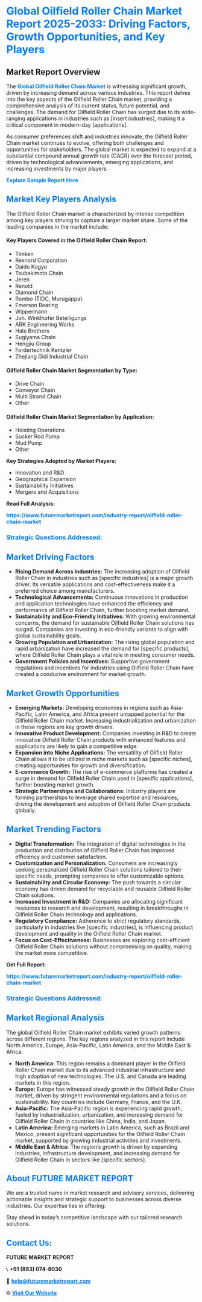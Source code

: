 <h1 style="color: #007BFF;">Global Oilfield Roller Chain Market Report 2025-2033: Driving Factors, Growth Opportunities, and Key Players</h1>

<section id="overview">
<h2>Market Report Overview</h2>
<p>The <a href="https://www.futuremarketreport.com/industry-report/oilfield-roller-chain-market" style="color: #007BFF; text-decoration: none;"><strong>Global Oilfield Roller Chain Market</strong></a> is witnessing significant growth, driven by increasing demand across various industries. This report delves into the key aspects of the Oilfield Roller Chain market, providing a comprehensive analysis of its current status, future potential, and challenges. The demand for Oilfield Roller Chain has surged due to its wide-ranging applications in industries such as [insert industries], making it a critical component in modern-day [applications].</p>
<p>As consumer preferences shift and industries innovate, the Oilfield Roller Chain market continues to evolve, offering both challenges and opportunities for stakeholders. The global market is expected to expand at a substantial compound annual growth rate (CAGR) over the forecast period, driven by technological advancements, emerging applications, and increasing investments by major players.</p>
</section>

<section id="overview">
<p><a href="https://www.futuremarketreport.com/request-sample/reportId=89354" style="color: #007BFF; text-decoration: none;"><strong>Explore Sample Report Here</strong></a></p>
</section>

<section id="key-players">
<h2 style="color: #007BFF;">Market Key Players Analysis</h2>
<p>The Oilfield Roller Chain market is characterized by intense competition among key players striving to capture a larger market share. Some of the leading companies in the market include:</p>
<h4>Key Players Covered in the Oilfield Roller Chain Report:</h4>
<ul><li>Timken</li><li>Rexnord Corporation</li><li>Daido Kogyo</li><li>Tsubakimoto Chain</li><li>Jereh</li><li>Renold</li><li>Diamond Chain</li><li>Rombo (TIDC, Murugappa)</li><li>Emerson Bearing</li><li>Wippermann</li><li>Joh. Winklhofer Beteiligungs</li><li>ARK Engineering Works</li><li>Hale Brothers</li><li>Sugiyama Chain</li><li>Hengjiu Group</li><li>Fordertechnik Kentzler</li><li>Zhejiang Gidi Industrial Chain</li></ul>
<h4>Oilfield Roller Chain Market Segmentation by Type:</h4>
<ul><li>Drive Chain</li><li>Conveyor Chain</li><li>Multi Strand Chain</li><li>Other</li></ul>

<h4>Oilfield Roller Chain Market Segmentation by Application:</h4>
<ul><li>Hoisting Operations</li><li>Sucker Rod Pump</li><li>Mud Pump</li><li>Other</li></ul>
<p><strong>Key Strategies Adopted by Market Players:</strong></p>
<ul>
<li>Innovation and R&D</li>
<li>Geographical Expansion</li>
<li>Sustainability Initiatives</li>
<li>Mergers and Acquisitions</li>
</ul>
</section>

<section>
<p><strong>Read Full Analysis: </strong></p><a href="https://www.futuremarketreport.com/industry-report/oilfield-roller-chain-market" style="color: #007BFF; text-decoration: none;"><strong>https://www.futuremarketreport.com/industry-report/oilfield-roller-chain-market</strong></a>
<h3 style="color: #007BFF;">Strategic Questions Addressed:</h3>
</section>

<section id="driving-factors">
<h2 style="color: #007BFF;">Market Driving Factors</h2>
<ul>
<li><strong>Rising Demand Across Industries:</strong> The increasing adoption of Oilfield Roller Chain in industries such as [specific industries] is a major growth driver. Its versatile applications and cost-effectiveness make it a preferred choice among manufacturers.</li>
<li><strong>Technological Advancements:</strong> Continuous innovations in production and application technologies have enhanced the efficiency and performance of Oilfield Roller Chain, further boosting market demand.</li>
<li><strong>Sustainability and Eco-Friendly Initiatives:</strong> With growing environmental concerns, the demand for sustainable Oilfield Roller Chain solutions has surged. Companies are investing in eco-friendly variants to align with global sustainability goals.</li>
<li><strong>Growing Population and Urbanization:</strong> The rising global population and rapid urbanization have increased the demand for [specific products], where Oilfield Roller Chain plays a vital role in meeting consumer needs.</li>
<li><strong>Government Policies and Incentives:</strong> Supportive government regulations and incentives for industries using Oilfield Roller Chain have created a conducive environment for market growth.</li>
</ul>
</section>

<section id="growth-opportunities">
<h2 style="color: #007BFF;">Market Growth Opportunities</h2>
<ul>
<li><strong>Emerging Markets:</strong> Developing economies in regions such as Asia-Pacific, Latin America, and Africa present untapped potential for the Oilfield Roller Chain market. Increasing industrialization and urbanization in these regions are key growth drivers.</li>
<li><strong>Innovative Product Development:</strong> Companies investing in R&D to create innovative Oilfield Roller Chain products with enhanced features and applications are likely to gain a competitive edge.</li>
<li><strong>Expansion into Niche Applications:</strong> The versatility of Oilfield Roller Chain allows it to be utilized in niche markets such as [specific niches], creating opportunities for growth and diversification.</li>
<li><strong>E-commerce Growth:</strong> The rise of e-commerce platforms has created a surge in demand for Oilfield Roller Chain used in [specific applications], further boosting market growth.</li>
<li><strong>Strategic Partnerships and Collaborations:</strong> Industry players are forming partnerships to leverage shared expertise and resources, driving the development and adoption of Oilfield Roller Chain products globally.</li>
</ul>
</section>

<section id="trending-factors">
<h2 style="color: #007BFF;">Market Trending Factors</h2>
<ul>
<li><strong>Digital Transformation:</strong> The integration of digital technologies in the production and distribution of Oilfield Roller Chain has improved efficiency and customer satisfaction.</li>
<li><strong>Customization and Personalization:</strong> Consumers are increasingly seeking personalized Oilfield Roller Chain solutions tailored to their specific needs, prompting companies to offer customizable options.</li>
<li><strong>Sustainability and Circular Economy:</strong> The push towards a circular economy has driven demand for recyclable and reusable Oilfield Roller Chain solutions.</li>
<li><strong>Increased Investment in R&D:</strong> Companies are allocating significant resources to research and development, resulting in breakthroughs in Oilfield Roller Chain technology and applications.</li>
<li><strong>Regulatory Compliance:</strong> Adherence to strict regulatory standards, particularly in industries like [specific industries], is influencing product development and quality in the Oilfield Roller Chain market.</li>
<li><strong>Focus on Cost-Effectiveness:</strong> Businesses are exploring cost-efficient Oilfield Roller Chain solutions without compromising on quality, making the market more competitive.</li>
</ul>
</section>

<section>
<p><strong>Get Full Report: </strong></p><a href="https://www.futuremarketreport.com/industry-report/oilfield-roller-chain-market" style="color: #007BFF; text-decoration: none;"><strong>https://www.futuremarketreport.com/industry-report/oilfield-roller-chain-market</strong></a>
<h3 style="color: #007BFF;">Strategic Questions Addressed:</h3>
</section>


<section id="regional-analysis">
<h2 style="color: #007BFF;">Market Regional Analysis</h2>
<p>The global Oilfield Roller Chain market exhibits varied growth patterns across different regions. The key regions analyzed in this report include North America, Europe, Asia-Pacific, Latin America, and the Middle East & Africa:</p>
<ul>
<li><strong>North America:</strong> This region remains a dominant player in the Oilfield Roller Chain market due to its advanced industrial infrastructure and high adoption of new technologies. The U.S. and Canada are leading markets in this region.</li>
<li><strong>Europe:</strong> Europe has witnessed steady growth in the Oilfield Roller Chain market, driven by stringent environmental regulations and a focus on sustainability. Key countries include Germany, France, and the U.K.</li>
<li><strong>Asia-Pacific:</strong> The Asia-Pacific region is experiencing rapid growth, fueled by industrialization, urbanization, and increasing demand for Oilfield Roller Chain in countries like China, India, and Japan.</li>
<li><strong>Latin America:</strong> Emerging markets in Latin America, such as Brazil and Mexico, present significant opportunities for the Oilfield Roller Chain market, supported by growing industrial activities and investments.</li>
<li><strong>Middle East & Africa:</strong> The region’s growth is driven by expanding industries, infrastructure development, and increasing demand for Oilfield Roller Chain in sectors like [specific sectors].</li>
</ul>
</section>

<footer>
<h2 style="color: #007BFF;">About FUTURE MARKET REPORT</h2>
<p>We are a trusted name in market research and advisory services, delivering actionable insights and strategic support to businesses across diverse industries. Our expertise lies in offering:</p>

<p>Stay ahead in today’s competitive landscape with our tailored research solutions.</p>

<h2 style="color: #007BFF;">Contact Us:</h2>
<p><strong>FUTURE MARKET REPORT</strong></p>
<p>📞 <strong>+91 (883) 074-8030</strong></p>
<p>📧 <strong><a href="mailto:help@futuremarketreport.com" style="color: #007BFF;">help@futuremarketreport.com</a></strong></p>
<p>🌐 <strong><a href="https://www.futuremarketreport.com/" style="color: #007BFF;">Visit Our Website</a></strong></p>
</footer>
